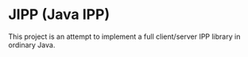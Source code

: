 # JIPP (Java IPP)

This project is an attempt to implement a full client/server IPP library in ordinary Java.

